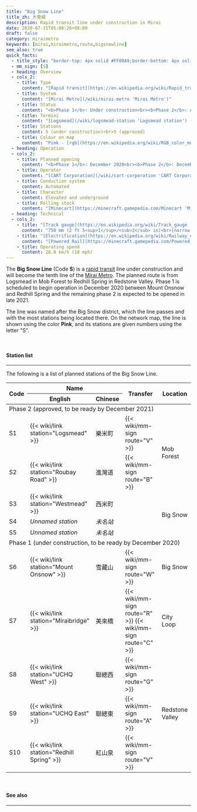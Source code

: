 ```yaml
---
title: "Big Snow Line"
title_zh: 大雪綫
description: Rapid transit line under construction in Mirai
date: 2020-07-31T05:08:26+08:00
draft: false
category: miraimetro
keywords: [mirai,miraimetro,route,bigsnowline]
see_also: true
quick_facts:
  - title_style: "border-top: 4px solid #FF80A9;border-bottom: 4px solid #FF80A9;padding:2px 0;"
  - mm_sign: [S]
  - heading: Overview
  - cols_2:
    - title: Type
      content: "[Rapid transit](https://en.wikipedia.org/wiki/Rapid_transit 'Rapid transit')"
    - title: System
      content: "[Mirai Metro](/wiki/mirai-metro 'Mirai Metro')"
    - title: Status
      content: "<b>Phase 1</b>: Under construction<br><b>Phase 2</b>: Approved"
    - title: Termini
      content: "[Logsmead](/wiki/logsmead-station 'Logsmead station') (after December 2021)<br>[Mount Onsnow](/wiki/mount-onsnow-station 'Mount Onsnow station') (until December 2021)<br>[Redhill Spring](/wiki/redhill-spring-station 'Redhill Spring station')"
    - title: Stations
      content: 5 (under construction)<br>5 (approved)
    - title: Colour on map
      content: "Pink - [rgb](https://en.wikipedia.org/wiki/RGB_color_model 'RGB color model')(255,128,169)"
  - heading: Operation
  - cols_2:
    - title: Planned opening
      content: "<b>Phase 1</b>: December 2020<br><b>Phase 2</b>: December 2021"
    - title: Operator
      content: "[CART Corporation](/wiki/cart-corporation 'CART Corporation')"
    - title: Conduction system
      content: Automated
    - title: Character
      content: Elevated and underground
    - title: Rolling stock
      content: "[Minecart](https://minecraft.gamepedia.com/Minecart 'Minecart')<br>(Pink [Concrete](https://minecraft.gamepedia.com/Concrete 'Concrete'))"
  - heading: Technical
  - cols_2:
    - title: "[Track gauge](https://en.wikipedia.org/wiki/Track_gauge 'Track gauge')"
      content: "750 mm (2 ft ​5<sup>1</sup>/<sub>2</sub> in)<br>[narrow gauge](https://en.wikipedia.org/wiki/Narrow-gauge_railway 'Narrow-gauge railway')"
    - title: "[Electrification](https://en.wikipedia.org/wiki/Railway_electrification_system 'Railway electrification system')"
      content: "[Powered Rail](https://minecraft.gamepedia.com/Powered_Rail 'Powered Rail')"
    - title: Operating speed
      content: 28.8 km/h (18 mph)
---
```


The **Big Snow Line** (Code **S**) is a [rapid transit](https://en.wikipedia.org/wiki/Rapid_transit "Rapid transit") line under construction and will become the tenth line of the [Mirai Metro](/wiki/mirai-metro "Mirai Metro"). The planned route is from Logsmead in Mob Forest to Redhill Spring in Redstone Valley. Phase 1 is scheduled to begin operation in December 2020 between Mount Onsnow and Redhill Spring and the remaining phase 2 is expected to be opened in late 2021.

The line was named after the Big Snow district, which the line passes and with the most stations being located there. On the network map, the line is shown using the color **<span class="text-bsl">Pink</span>**, and its stations are given numbers using the letter \"S\".

<br>

#### Station list

---

The following is a list of planned stations of the Big Snow Line.

<div class="table-responsive">
  <table class="table table-sm table-bordered table-700 text-center">
    <thead class="bigsnowline">
      <tr>
        <th rowspan="2">Code</th>
        <th colspan="2" class="border-bottom-0">Name</th>
        <th rowspan="2">Transfer</th>
        <th rowspan="2">Location</th>
      </tr>
      <tr>
        <th>English</th>
        <th>Chinese</th>
      </tr>
    </thead>
    <tbody>
      <tr>
        <td colspan="5" class="alert-secondary font-weight-bold">
          Phase 2 <span class="small font-italic font-weight-bold">(approved, to be ready by December 2021)</span>
        </td>
      <tr>
      <tr>
        <td>
          <span class="station-code station-code-sm station-code-sl rounded-circle">S1</span>
        </td>
        <td>{{< wiki/link station="Logsmead" >}}</td>
        <td>樂米町</td>
        <td>
          {{< wiki/mm-sign route="V" >}}
        </td>
        <td rowspan="2">Mob Forest</td>
      </tr>
      <tr>
        <td>
          <span class="station-code station-code-sm station-code-sl rounded-circle">S2</span>
        </td>
        <td>{{< wiki/link station="Roubay Road" >}}</td>
        <td>進灣道</td>
        <td>
          {{< wiki/mm-sign route="B" >}}
        </td>
      </tr>
      <tr>
        <td>
          <span class="station-code station-code-sm station-code-sl rounded-circle">S3</span>
        </td>
        <td>{{< wiki/link station="Westmead" >}}</td>
        <td>西米町</td>
        <td></td>
        <td rowspan="3">Big Snow</td>
      </tr>
      <tr>
        <td>
          <span class="station-code station-code-sm station-code-sl rounded-circle">S4</span>
        </td>
        <td><i>Unnamed station</i></td>
        <td><i>未名站</i></td>
        <td></td>
      </tr>
      <tr>
        <td>
          <span class="station-code station-code-sm station-code-sl rounded-circle">S5</span>
        </td>
        <td><i>Unnamed station</i></td>
        <td><i>未名站</i></td>
        <td></td>
      </tr>
      <tr>
        <td colspan="5" class="alert-secondary font-weight-bold">
          Phase 1 <span class="small font-italic font-weight-bold">(under construction, to be ready by December 2020)</span>
        </td>
      <tr>
      <tr>
        <td>
          <span class="station-code station-code-sm station-code-sl rounded-circle">S6</span>
        </td>
        <td>{{< wiki/link station="Mount Onsnow" >}}</td>
        <td>雪藏山</td>
        <td>
          {{< wiki/mm-sign route="W" >}}
        </td>
        <td>Big Snow</td>
      </tr>
      <tr>
        <td>
          <span class="station-code station-code-sm station-code-sl rounded-circle">S7</span>
        </td>
        <td>{{< wiki/link station="Miraibridge" >}}</td>
        <td>美來橋</td>
        <td>
          {{< wiki/mm-sign route="R" >}}
          {{< wiki/mm-sign route="C" >}}
        </td>
        <td>City Loop</td>
      </tr>
      <tr>
        <td>
          <span class="station-code station-code-sm station-code-sl rounded-circle">S8</span>
        </td>
        <td>{{< wiki/link station="UCHQ West" >}}</td>
        <td>聯總西</td>
        <td>
          {{< wiki/mm-sign route="G" >}}
        </td>
        <td rowspan="3">Redstone Valley</td>
      </tr>
      <tr>
        <td>
          <span class="station-code station-code-sm station-code-sl rounded-circle">S9</span>
        </td>
        <td>{{< wiki/link station="UCHQ East" >}}</td>
        <td>聯總東</td>
        <td>
          {{< wiki/mm-sign route="A" >}}
        </td>
      </tr>
      <tr>
        <td>
          <span class="station-code station-code-sm-dd station-code-sl rounded-circle">S10</span>
        </td>
        <td>{{< wiki/link station="Redhill Spring" >}}</td>
        <td>紅山泉</td>
        <td>
          {{< wiki/mm-sign route="V" >}}
        </td>
      </tr>
    </tbody>
  </table>
</div>

<br>

#### See also

---